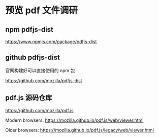 # 预览 pdf 文件调研

## npm pdfjs-dist

https://www.npmjs.com/package/pdfjs-dist

## github pdfjs-dist

官网构建好可以直接使用的 npm 包

https://github.com/mozilla/pdfjs-dist

## pdf.js 源码仓库

https://github.com/mozilla/pdf.js

Modern browsers: https://mozilla.github.io/pdf.js/web/viewer.html

Older browsers: https://mozilla.github.io/pdf.js/legacy/web/viewer.html

